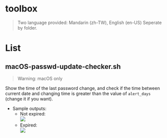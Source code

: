 # toolbox

> Two language provided: Mandarin (zh-TW), English (en-US)
> Seperate by folder.

# List
## macOS-passwd-update-checker.sh
> Warning: macOS only

Show the time of the last password change, and check if the time between current date and changing time is greater than the value of `alert_days` (change it if you want).

* Sample outputs:  
  * Not expired:  
    ![](https://i.imgur.com/2bJrATA.png)  
  * Expired:  
    ![](https://i.imgur.com/uFt6Tsh.png)  
